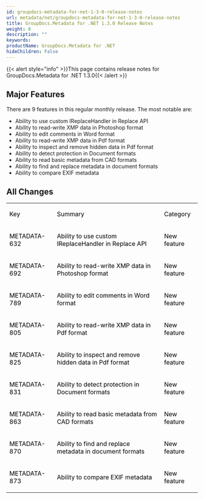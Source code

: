 ```yaml
---
id: groupdocs-metadata-for-net-1-3-0-release-notes
url: metadata/net/groupdocs-metadata-for-net-1-3-0-release-notes
title: GroupDocs.Metadata for .NET 1.3.0 Release Notes
weight: 8
description: ""
keywords: 
productName: GroupDocs.Metadata for .NET
hideChildren: False
---
```

{{< alert style="info" >}}This page contains release notes for GroupDocs.Metadata for .NET 1.3.0{{< /alert >}}

## Major Features

There are 9 features in this regular monthly release. The most notable are:

*   Ability to use custom IReplaceHandler in Replace API
*   Ability to read-write XMP data in Photoshop format
*   Ability to edit comments in Word format
*   Ability to read-write XMP data in Pdf format
*   Ability to inspect and remove hidden data in Pdf format
*   Ability to detect protection in Document formats
*   Ability to read basic metadata from CAD formats
*   Ability to find and replace metadata in document formats
*   Ability to compare EXIF metadata

## All Changes

<table class="confluenceTable"><tbody><tr><td class="confluenceTd"><p><span style="color: rgb(0, 0, 0);">Key</span></p></td><td class="confluenceTd"><p><span style="color: rgb(0, 0, 0);">Summary</span></p></td><td class="confluenceTd"><p><span style="color: rgb(0, 0, 0);">Category</span></p></td></tr><tr><td class="confluenceTd"><p><span style="color: rgb(0, 0, 0);">METADATA-632</span></p></td><td class="confluenceTd"><p><span style="color: rgb(0, 0, 0);">Ability to use custom IReplaceHandler in Replace API</span></p></td><td class="confluenceTd"><p><span style="color: rgb(0, 0, 0);">New feature</span></p></td></tr><tr><td class="confluenceTd"><p><span style="color: rgb(0, 0, 0);">METADATA-692</span></p></td><td class="confluenceTd"><p><span style="color: rgb(0, 0, 0);">Ability to read-write XMP data in Photoshop format</span></p></td><td class="confluenceTd"><p><span style="color: rgb(0, 0, 0);">New feature</span></p></td></tr><tr><td class="confluenceTd"><p><span style="color: rgb(0, 0, 0);">METADATA-789</span></p></td><td class="confluenceTd"><p><span style="color: rgb(0, 0, 0);">Ability to edit comments in Word format</span></p></td><td class="confluenceTd"><p><span style="color: rgb(0, 0, 0);">New feature</span></p></td></tr><tr><td class="confluenceTd"><p><span style="color: rgb(0, 0, 0);">METADATA-805</span></p></td><td class="confluenceTd"><p><span style="color: rgb(0, 0, 0);">Ability to read-write XMP data in Pdf format</span></p></td><td class="confluenceTd"><p><span style="color: rgb(0, 0, 0);">New feature</span></p></td></tr><tr><td class="confluenceTd"><p><span style="color: rgb(0, 0, 0);">METADATA-825</span></p></td><td class="confluenceTd"><p><span style="color: rgb(0, 0, 0);">Ability to inspect and remove hidden data in Pdf format</span></p></td><td class="confluenceTd"><p><span style="color: rgb(0, 0, 0);">New feature</span></p></td></tr><tr><td class="confluenceTd"><p><span style="color: rgb(0, 0, 0);">METADATA-831</span></p></td><td class="confluenceTd"><p><span style="color: rgb(0, 0, 0);">Ability to detect protection in Document formats</span></p></td><td class="confluenceTd"><p><span style="color: rgb(0, 0, 0);">New feature</span></p></td></tr><tr><td class="confluenceTd"><p><span style="color: rgb(0, 0, 0);">METADATA-863</span></p></td><td class="confluenceTd"><p><span style="color: rgb(0, 0, 0);">Ability to read basic metadata from CAD formats</span></p></td><td class="confluenceTd"><p><span style="color: rgb(0, 0, 0);">New feature</span></p></td></tr><tr><td class="confluenceTd"><p><span style="color: rgb(0, 0, 0);">METADATA-870</span></p></td><td class="confluenceTd"><p><span style="color: rgb(0, 0, 0);">Ability to find and replace metadata in document formats</span></p></td><td class="confluenceTd"><p><span style="color: rgb(0, 0, 0);">New feature</span></p></td></tr><tr><td class="confluenceTd"><p><span style="color: rgb(0, 0, 0);">METADATA-873</span></p></td><td class="confluenceTd"><p><span style="color: rgb(0, 0, 0);">Ability to compare EXIF metadata</span></p></td><td class="confluenceTd"><p><span style="color: rgb(0, 0, 0);">New feature</span></p></td></tr></tbody></table>
